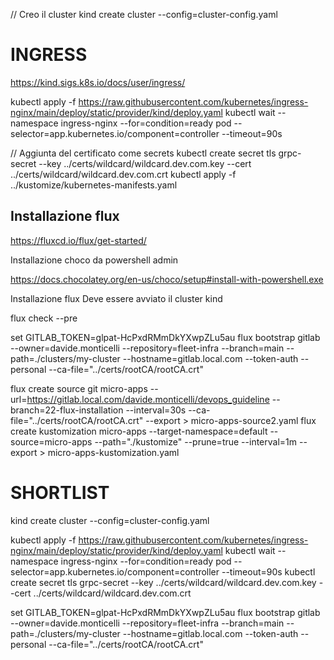 // Creo il cluster
kind create cluster --config=cluster-config.yaml

# INGRESS 

https://kind.sigs.k8s.io/docs/user/ingress/

kubectl apply -f https://raw.githubusercontent.com/kubernetes/ingress-nginx/main/deploy/static/provider/kind/deploy.yaml
kubectl wait --namespace ingress-nginx --for=condition=ready pod --selector=app.kubernetes.io/component=controller --timeout=90s

// Aggiunta del certificato come secrets
kubectl create secret tls grpc-secret --key ../certs/wildcard/wildcard.dev.com.key --cert ../certs/wildcard/wildcard.dev.com.crt
kubectl apply -f ../kustomize/kubernetes-manifests.yaml

## Installazione flux ##

https://fluxcd.io/flux/get-started/

Installazione choco da powershell admin

https://docs.chocolatey.org/en-us/choco/setup#install-with-powershell.exe

Installazione flux 
Deve essere avviato il cluster kind

flux check --pre

set GITLAB_TOKEN=glpat-HcPxdRMmDkYXwpZLu5au
flux bootstrap gitlab --owner=davide.monticelli --repository=fleet-infra  --branch=main --path=./clusters/my-cluster  --hostname=gitlab.local.com --token-auth --personal --ca-file="../certs/rootCA/rootCA.crt"

flux create source git micro-apps --url=https://gitlab.local.com/davide.monticelli/devops_guideline --branch=22-flux-installation --interval=30s --ca-file="../certs/rootCA/rootCA.crt" --export  > micro-apps-source2.yaml 
flux create kustomization micro-apps --target-namespace=default --source=micro-apps --path="./kustomize" --prune=true --interval=1m --export > micro-apps-kustomization.yaml



# SHORTLIST
kind create cluster --config=cluster-config.yaml

kubectl apply -f https://raw.githubusercontent.com/kubernetes/ingress-nginx/main/deploy/static/provider/kind/deploy.yaml
kubectl wait --namespace ingress-nginx --for=condition=ready pod --selector=app.kubernetes.io/component=controller --timeout=90s
kubectl create secret tls grpc-secret --key ../certs/wildcard/wildcard.dev.com.key --cert ../certs/wildcard/wildcard.dev.com.crt

set GITLAB_TOKEN=glpat-HcPxdRMmDkYXwpZLu5au
flux bootstrap gitlab --owner=davide.monticelli --repository=fleet-infra  --branch=main --path=./clusters/my-cluster  --hostname=gitlab.local.com --token-auth --personal --ca-file="../certs/rootCA/rootCA.crt"